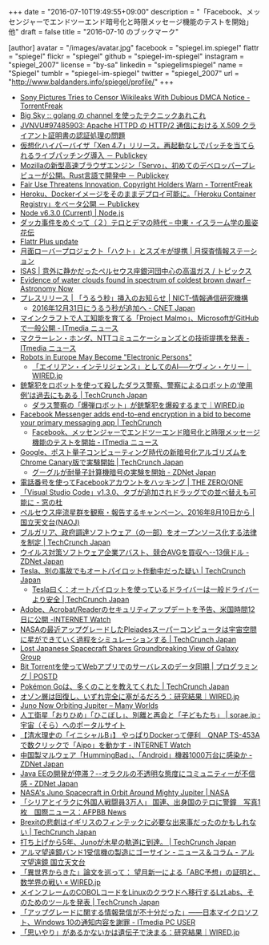 +++
date = "2016-07-10T19:49:55+09:00"
description = "「Facebook、メッセンジャーでエンドツーエンド暗号化と時限メッセージ機能のテストを開始」他"
draft = false
title = "2016-07-10 のブックマーク"

[author]
  avatar = "/images/avatar.jpg"
  facebook = "spiegel.im.spiegel"
  flattr = "spiegel"
  flickr = "spiegel"
  github = "spiegel-im-spiegel"
  instagram = "spiegel_2007"
  license = "by-sa"
  linkedin = "spiegelimspiegel"
  name = "Spiegel"
  tumblr = "spiegel-im-spiegel"
  twitter = "spiegel_2007"
  url = "http://www.baldanders.info/spiegel/profile/"
+++

- [Sony Pictures Tries to Censor Wikileaks With Dubious DMCA Notice - TorrentFreak](https://torrentfreak.com/sony-tries-censor-wikileaks-160709/)
- [Big Sky :: golang の channel を使ったテクニックあれこれ](http://mattn.kaoriya.net/software/lang/go/20160706165757.htm)
- [JVNVU#97485903: Apache HTTPD の HTTP/2 通信における X.509 クライアント証明書の認証処理の問題](http://jvn.jp/vu/JVNVU97485903/)
- [仮想化ハイパーバイザ「Xen 4.7」リリース。再起動なしでパッチを当てられるライブパッチング導入 － Publickey](http://www.publickey1.jp/blog/16/xen_47.html)
- [Mozillaの新型高速ブラウザエンジン「Servo」、初めてのデベロッパープレビューが公開。Rust言語で開発中 － Publickey](http://www.publickey1.jp/blog/16/mozillaservorust.html)
- [Fair Use Threatens Innovation, Copyright Holders Warn - TorrentFreak](https://torrentfreak.com/fair-use-threatens-innovation-copyright-holders-warn-160708/)
- [Heroku、Dockerイメージをそのままデプロイ可能に。「Heroku Container Registry」をベータ公開 － Publickey](http://www.publickey1.jp/blog/16/herokudockerheroku_container_registry.html)
- [Node v6.3.0 (Current) | Node.js](https://nodejs.org/en/blog/release/v6.3.0/)
- [ダッカ事件をめぐって（２）テロとデマの時代 – 中東・イスラーム学の風姿花伝](http://ikeuchisatoshi.com/%e3%83%80%e3%83%83%e3%82%ab%e4%ba%8b%e4%bb%b6%e3%82%92%e3%82%81%e3%81%90%e3%81%a3%e3%81%a6%ef%bc%88%ef%bc%92%ef%bc%89%e3%83%86%e3%83%ad%e3%81%a8%e3%83%87%e3%83%9e%e3%81%ae%e6%99%82%e4%bb%a3/)
- [Flattr Plus update](http://blog.flattr.net/2016/07/flattr-plus-update/)
- [月面ローバープロジェクト「ハクト」とスズキが提携 | 月探査情報ステーション](http://moonstation.jp/blog/lunarexp/hakuto/hakuto-made-corporate-partner-agreement-with-suzuki-motor-company)
- [ISAS | 意外に静かだったペルセウス座銀河団中心の高温ガス / トピックス](http://www.isas.jaxa.jp/j/topics/topics/2016/0707.shtml)
- [Evidence of water clouds found in spectrum of coldest brown dwarf – Astronomy Now](https://astronomynow.com/2016/07/07/evidence-of-water-clouds-found-in-spectrum-of-coldest-brown-dwarf/)
- [プレスリリース | 「うるう秒」挿入のお知らせ | NICT-情報通信研究機構](http://www.nict.go.jp/press/2016/07/08-1.html)
    - [2016年12月31日にうるう秒が追加へ - CNET Japan](http://japan.cnet.com/news/business/35085582/)
- [マインクラフトで人工知能を育てる「Project Malmo」、MicrosoftがGitHubで一般公開 - ITmedia ニュース](http://www.itmedia.co.jp/news/articles/1607/10/news022.html)
- [マクラーレン・ホンダ、NTTコミュニケーションズとの技術提携を発表 - ITmedia ニュース](http://www.itmedia.co.jp/news/articles/1607/10/news023.html)
- [Robots in Europe May Become "Electronic Persons"](http://futurism.com/robots-in-europe-may-become-electronic-persons/)
    - [「エイリアン・インテリジェンス」としてのAI──ケヴィン・ケリー｜WIRED.jp](http://wired.jp/2016/07/06/kk-column-1/)
- [銃撃犯をロボットを使って殺したダラス警察、警察によるロボットの‘使用例’は過去にもある | TechCrunch Japan](http://jp.techcrunch.com/2016/07/09/20160708police-use-bomb-robot-to-kill-suspect/)
    - [ダラス警察の「爆弾ロボット」が銃撃犯を爆殺するまで｜WIRED.jp](http://wired.jp/2016/07/10/is-it-ok-to-send/)
- [Facebook Messenger adds end-to-end encryption in a bid to become your primary messaging app | TechCrunch](https://techcrunch.com/2016/07/08/messenger-adds-end-to-end-encryption/)
    - [Facebook、メッセンジャーでエンドツーエンド暗号化と時限メッセージ機能のテストを開始 - ITmedia ニュース](http://www.itmedia.co.jp/news/articles/1607/09/news025.html)
- [Google、ポスト量子コンピューティング時代の新暗号化アルゴリズムをChrome Canary版で実験開始 | TechCrunch Japan](http://jp.techcrunch.com/2016/07/09/20160707google-starts-experimenting-with-quantum-secure-connections-in-chrome/)
    - [グーグルが耐量子計算機暗号の実験を開始 - ZDNet Japan](http://japan.zdnet.com/article/35085557/)
- [電話番号を使ってFacebookアカウントをハッキング | THE ZERO/ONE](https://the01.jp/p0002625/)
- [「Visual Studio Code」v1.3.0、タブが追加されドラッグでの並べ替えも可能に - 窓の杜](http://forest.watch.impress.co.jp/docs/news/1009434.html)
- [ペルセウス座流星群を観察・報告するキャンペーン、2016年8月10日から | 国立天文台(NAOJ)](http://www.nao.ac.jp/news/topics/2016/20160708-perseids.html)
- [ブルガリア、政府調達ソフトウェア（の一部）をオープンソース化する法律を制定 | TechCrunch Japan](http://jp.techcrunch.com/2016/07/08/20160705bulgaria-now-requires-some-government-software-to-be-open-source/)
- [ウイルス対策ソフトウェア企業アバスト、競合AVGを買収へ--13億ドル - ZDNet Japan](http://japan.zdnet.com/article/35085586/)
- [Tesla、別の事故でもオートパイロット作動中だった疑い | TechCrunch Japan](http://jp.techcrunch.com/2016/07/07/20160706another-tesla-crashes-in-autopilot-mode/)
    - [Tesla曰く：オートパイロットを使っているドライバーは一般ドライバーより安全 | TechCrunch Japan](http://jp.techcrunch.com/2016/07/08/automotive-fortune-tesla20160706tesla-says-drivers-using-autopilot-remain-safer-than-regular-drivers/)
- [Adobe、Acrobat/Readerのセキュリティアップデートを予告、米国時間12日に公開 -INTERNET Watch](http://internet.watch.impress.co.jp/docs/news/1009379.html)
- [NASAの最近アップグレードしたPleiadesスーパーコンピュータは宇宙空間に星ができていく過程をシミュレーションする | TechCrunch Japan](http://jp.techcrunch.com/2016/07/07/20160706nasas-newly-upgraded-pleiades-supercomputer-delves-into-the-mysteries-of-star-formation/)
- [Lost Japanese Spacecraft Shares Groundbreaking View of Galaxy Group](http://www.space.com/33358-hitomi-spacecraft-observes-galaxy-stirring.html)
- [Bit Torrentを使ってWebアプリでのサーバレスのデータ同期 | プログラミング | POSTD](http://postd.cc/serverless-sync-in-web-apps/)
- [Pokémon Goは、多くのことを教えてくれた | TechCrunch Japan](http://jp.techcrunch.com/2016/07/07/20160706pokemon-go-an-education/)
- [オゾン層は回復し、いずれ完全に塞がるだろう：研究結果｜WIRED.jp](http://wired.jp/2016/07/05/ozone-layer-healing/)
- [Juno Now Orbiting Jupiter – Many Worlds](http://www.manyworlds.space/index.php/2016/07/05/juno-now-orbiting-jupiter/)
- [人工衛星「おりひめ」「ひこぼし」、別離と再会と「子どもたち」 | sorae.jp : 宇宙（そら）へのポータルサイト](http://sorae.jp/02/2016_07_07_ets7.html)
- [【清水理史の「イニシャルB」】 やっぱりDockerって便利　QNAP TS-453Aで数クリックで「Aipo」を動かす - INTERNET Watch](http://internet.watch.impress.co.jp/docs/column/shimizu/1008410.html)
- [中国製マルウェア「HummingBad」、「Android」機器1000万台に感染か - ZDNet Japan](http://japan.zdnet.com/article/35085407/)
- [Java EEの開発が停滞？--オラクルの不透明な態度にコミュニティーが不信感 - ZDNet Japan](http://japan.zdnet.com/article/35085410/)
- [NASA's Juno Spacecraft in Orbit Around Mighty Jupiter | NASA](https://www.nasa.gov/press-release/nasas-juno-spacecraft-in-orbit-around-mighty-jupiter)
- [「シリアとイラクに外国人戦闘員3万人」 国連、出身国のテロに警鐘　写真1枚　国際ニュース：AFPBB News](http://www.afpbb.com/articles/-/3092984)
- [Brexitの悲劇はイギリスのフィンテックに必要な出来事だったのかもしれない | TechCrunch Japan](http://jp.techcrunch.com/2016/07/06/20160704opinion-brexit-is-a-tragedy-but-it-could-be-the-making-of-uk-fintech/)
- [打ち上げから5年、Junoが木星の軌道に到達。 | TechCrunch Japan](http://jp.techcrunch.com/2016/07/06/20160704after-five-years-juno-arrives-in-orbit-around-jupiter/)
- [アルマ望遠鏡バンド1受信機の製造にゴーサイン - ニュース＆コラム - アルマ望遠鏡 国立天文台](http://alma.mtk.nao.ac.jp/j/news/info/2016/07061_4.html)
- [「異世界からきた」論文を巡って： 望月新一による「ABC予想」の証明と、数学界の戦い « WIRED.jp](http://wired.jp/special/2016/shinichi-mochizuki/)
- [メインフレームのCOBOLコードをLinuxのクラウドへ移行するLzLabs、そのためのツールを発表 | TechCrunch Japan](http://jp.techcrunch.com/2016/07/06/20160705lzlabs-launches-product-to-move-mainframe-cobol-code-to-linux-cloud/)
- [「アップグレードに関する情報発信が不十分だった」――日本マイクロソフト、Windows 10の通知内容を謝罪 - ITmedia PC USER](http://www.itmedia.co.jp/pcuser/articles/1607/05/news157.html)
- [「思いやり」があるかないかは遺伝子で決まる：研究結果｜WIRED.jp](http://wired.jp/2016/07/04/nice-or-nasty/)

